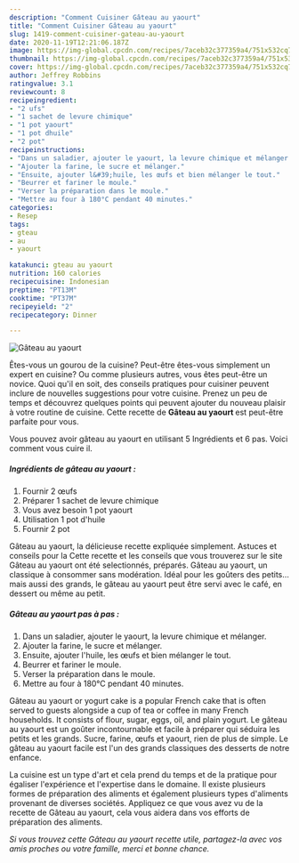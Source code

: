 ```yaml
---
description: "Comment Cuisiner Gâteau au yaourt"
title: "Comment Cuisiner Gâteau au yaourt"
slug: 1419-comment-cuisiner-gateau-au-yaourt
date: 2020-11-19T12:21:06.187Z
image: https://img-global.cpcdn.com/recipes/7aceb32c377359a4/751x532cq70/gateau-au-yaourt-photo-principale-de-la-recette.jpg
thumbnail: https://img-global.cpcdn.com/recipes/7aceb32c377359a4/751x532cq70/gateau-au-yaourt-photo-principale-de-la-recette.jpg
cover: https://img-global.cpcdn.com/recipes/7aceb32c377359a4/751x532cq70/gateau-au-yaourt-photo-principale-de-la-recette.jpg
author: Jeffrey Robbins
ratingvalue: 3.1
reviewcount: 8
recipeingredient:
- "2 ufs"
- "1 sachet de levure chimique"
- "1 pot yaourt"
- "1 pot dhuile"
- "2 pot"
recipeinstructions:
- "Dans un saladier, ajouter le yaourt, la levure chimique et mélanger."
- "Ajouter la farine, le sucre et mélanger."
- "Ensuite, ajouter l&#39;huile, les œufs et bien mélanger le tout."
- "Beurrer et fariner le moule."
- "Verser la préparation dans le moule."
- "Mettre au four à 180°C pendant 40 minutes."
categories:
- Resep
tags:
- gteau
- au
- yaourt

katakunci: gteau au yaourt 
nutrition: 160 calories
recipecuisine: Indonesian
preptime: "PT13M"
cooktime: "PT37M"
recipeyield: "2"
recipecategory: Dinner

---
```



![Gâteau au yaourt](https://img-global.cpcdn.com/recipes/7aceb32c377359a4/751x532cq70/gateau-au-yaourt-photo-principale-de-la-recette.jpg)

Êtes-vous un gourou de la cuisine? Peut-être êtes-vous simplement un expert en cuisine? Ou comme plusieurs autres, vous êtes peut-être un novice. Quoi qu'il en soit, des conseils pratiques pour cuisiner peuvent inclure de nouvelles suggestions pour votre cuisine. Prenez un peu de temps et découvrez quelques points qui peuvent ajouter du nouveau plaisir à votre routine de cuisine. Cette recette de <strong> Gâteau au yaourt </strong> est peut-être parfaite pour vous.

<!--inarticleads1-->

Vous pouvez avoir gâteau au yaourt en utilisant 5 Ingrédients et 6 pas. Voici comment vous cuire il.

##### Ingrédients de gâteau au yaourt :

1. Fournir 2 œufs
1. Préparer 1 sachet de levure chimique
1. Vous avez besoin 1 pot yaourt
1. Utilisation 1 pot d&#39;huile
1. Fournir 2 pot


Gâteau au yaourt, la délicieuse recette expliquée simplement. Astuces et conseils pour la Cette recette et les conseils que vous trouverez sur le site Gâteau au yaourt ont été selectionnés, préparés. Gâteau au yaourt, un classique à consommer sans modération. Idéal pour les goûters des petits… mais aussi des grands, le gâteau au yaourt peut être servi avec le café, en dessert ou même au petit. 

<!--inarticleads2-->

##### Gâteau au yaourt pas à pas :

1. Dans un saladier, ajouter le yaourt, la levure chimique et mélanger.
1. Ajouter la farine, le sucre et mélanger.
1. Ensuite, ajouter l&#39;huile, les œufs et bien mélanger le tout.
1. Beurrer et fariner le moule.
1. Verser la préparation dans le moule.
1. Mettre au four à 180°C pendant 40 minutes.


Gâteau au yaourt or yogurt cake is a popular French cake that is often served to guests alongside a cup of tea or coffee in many French households. It consists of flour, sugar, eggs, oil, and plain yogurt. Le gâteau au yaourt est un goûter incontournable et facile à préparer qui séduira les petits et les grands. Sucre, farine, œufs et yaourt, rien de plus de simple. Le gâteau au yaourt facile est l&#39;un des grands classiques des desserts de notre enfance. 

<!--inarticleads1-->

<p>
La cuisine est un type d'art et cela prend du temps et de la pratique pour égaliser l'expérience et l'expertise dans le domaine. Il existe plusieurs formes de préparation des aliments et également plusieurs types d'aliments provenant de diverses sociétés. Appliquez ce que vous avez vu de la recette de Gâteau au yaourt, cela vous aidera dans vos efforts de préparation des aliments.
</p>

<p>
<i>Si vous trouvez cette Gâteau au yaourt recette utile, partagez-la avec vos amis proches ou votre famille, merci et bonne chance.</i>
</p>
